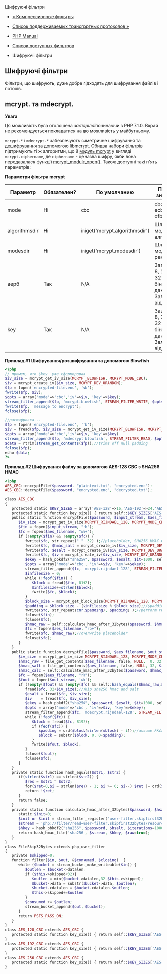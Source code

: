 Шифруючі фільтри

-   [« Компрессионные фильтры](filters.compression.html)
    
-   [Список поддерживаемых транспортных протоколов »](transports.html)
    
-   [PHP Manual](index.html)
    
-   [Список доступных фильтров](filters.html)
    
-   Шифруючі фільтри
    

## Шифруючі фільтри

Фільтри, що шифрують, дуже добре підходять для шифрування файлів і потоків.

## mcrypt. та mdecrypt.

**Увага**

Ця можливість була оголошена *застарілої*починаючи з PHP 7.1.0. Вкрай не рекомендується покладатися на цю можливість у майбутньому.

`mcrypt.*` і `mdecrypt.*` забезпечують симетричне шифрування та дешифрування за допомогою libmcrypt. Обидва набори фільтрів підтримують ті ж алгоритми, що й [модуль mcrypt](ref.mcrypt.html) у вигляді `mcrypt.ciphername`, де `ciphername` - це назва шифру, якби вона передавалася функції [mcrypt\_module\_open()](function.mcrypt-module-open.html). Також доступні такі п'ять параметрів:

**Параметри фільтра mcrypt**

| Параметр      | Обязателен? | По умолчанию                   | Пример значения                                                |
|---------------|-------------|--------------------------------|----------------------------------------------------------------|
| mode          | Ні          | cbc                            | cbc, cfb, ecb, nofb, ofb, stream                               |
| algorithmsdir | Ні          | iniget('mcrypt.algorithmsdir') | Шлях до модулів алгоритмів                                     |
| modesdir      | Ні          | iniget('mcrypt.modesdir')      | Шлях до модулів режимів                                        |
| верб          | Так         | N/A                            | Зазвичай 8, 16 або 32 байти бінарних даних. Залежить від шифру |
| key           | Так         | N/A                            | Зазвичай 8, 16 або 32 байти бінарних даних. Залежить від шифру |

**Приклад #1 Шифрування/розшифрування за допомогою Blowfish**

```php
<?php
// примем, что $key  уже сформирован
$iv_size = mcrypt_get_iv_size(MCRYPT_BLOWFISH, MCRYPT_MODE_CBC);
$iv = mcrypt_create_iv($iv_size, MCRYPT_DEV_URANDOM);
$fp = fopen('encrypted-file.enc', 'wb');
fwrite($fp, $iv);
$opts = array('mode'=>'cbc','iv'=>$iv, 'key'=>$key);
stream_filter_append($fp, 'mcrypt.blowfish', STREAM_FILTER_WRITE, $opts);
fwrite($fp, 'message to encrypt');
fclose($fp);

//расшифровка...
$fp = fopen('encrypted-file.enc', 'rb');
$iv = fread($fp, $iv_size = mcrypt_get_iv_size(MCRYPT_BLOWFISH, MCRYPT_MODE_CBC));
$opts = array('mode'=>'cbc','iv'=>$iv, 'key'=>$key)
stream_filter_append($fp, 'mdecrypt.blowfish', STREAM_FILTER_READ, $opts);
$data = rtrim(stream_get_contents($fp));//trims off null padding
fclose($fp);
echo $data;
?>
```

**Приклад #2 Шифрування файлу за допомогою AES-128 CBC з SHA256 HMAC**

```php
<?php
AES_CBC::encryptFile($password, "plaintext.txt", "encrypted.enc");
AES_CBC::decryptFile($password, "encrypted.enc", "decrypted.txt");

class AES_CBC
{
   protected static $KEY_SIZES = array('AES-128'=>16,'AES-192'=>24,'AES-256'=>32);
   protected static function key_size() { return self::$KEY_SIZES['AES-128']; } //default AES-128
   public static function encryptFile($password, $input_stream, $aes_filename){
      $iv_size = mcrypt_get_iv_size(MCRYPT_RIJNDAEL_128, MCRYPT_MODE_CBC);
      $fin = fopen($input_stream, "rb");
      $fc = fopen($aes_filename, "wb+");
      if (!empty($fin) && !empty($fc)) {
         fwrite($fc, str_repeat("_", 32) );//placeholder, SHA256 HMAC will go here later
         fwrite($fc, $hmac_salt = mcrypt_create_iv($iv_size, MCRYPT_DEV_URANDOM));
         fwrite($fc, $esalt = mcrypt_create_iv($iv_size, MCRYPT_DEV_URANDOM));
         fwrite($fc, $iv = mcrypt_create_iv($iv_size, MCRYPT_DEV_URANDOM));
         $ekey = hash_pbkdf2("sha256", $password, $esalt, $it=1000, self::key_size(), $raw=true);
         $opts = array('mode'=>'cbc', 'iv'=>$iv, 'key'=>$ekey);
         stream_filter_append($fc, 'mcrypt.rijndael-128', STREAM_FILTER_WRITE, $opts);
         $infilesize = 0;
         while (!feof($fin)) {
            $block = fread($fin, 8192);
            $infilesize+=strlen($block);
            fwrite($fc, $block);
         }
         $block_size = mcrypt_get_block_size(MCRYPT_RIJNDAEL_128, MCRYPT_MODE_CBC);
         $padding = $block_size - ($infilesize % $block_size);//$padding is a number from 1-16
         fwrite($fc, str_repeat(chr($padding), $padding) );//perform PKCS7 padding
         fclose($fin);
         fclose($fc);
         $hmac_raw = self::calculate_hmac_after_32bytes($password, $hmac_salt, $aes_filename);
         $fc = fopen($aes_filename, "rb+");
         fwrite($fc, $hmac_raw);//overwrite placeholder
         fclose($fc);
      }
   }
   public static function decryptFile($password, $aes_filename, $out_stream) {
      $iv_size = mcrypt_get_iv_size(MCRYPT_RIJNDAEL_128, MCRYPT_MODE_CBC);
      $hmac_raw = file_get_contents($aes_filename, false, NULL,  0, 32);
      $hmac_salt = file_get_contents($aes_filename, false, NULL, 32, $iv_size);
      $hmac_calc = self::calculate_hmac_after_32bytes($password, $hmac_salt, $aes_filename);
      $fc = fopen($aes_filename, "rb");
      $fout = fopen($out_stream, 'wb');
      if (!empty($fout) && !empty($fc) && self::hash_equals($hmac_raw,$hmac_calc)) {
         fread($fc, 32+$iv_size);//skip sha256 hmac and salt
         $esalt = fread($fc, $iv_size);
         $iv    = fread($fc, $iv_size);
         $ekey = hash_pbkdf2("sha256", $password, $esalt, $it=1000, self::key_size(), $raw=true);
         $opts = array('mode'=>'cbc', 'iv'=>$iv, 'key'=>$ekey);
         stream_filter_append($fc, 'mdecrypt.rijndael-128', STREAM_FILTER_READ, $opts);
         while (!feof($fc)) {
            $block = fread($fc, 8192);
            if (feof($fc)) {
               $padding = ord($block[strlen($block) - 1]);//assume PKCS7 padding
               $block = substr($block, 0, 0-$padding);
            }
            fwrite($fout, $block);
         }
         fclose($fout);
         fclose($fc);
      }
   }
   private static function hash_equals($str1, $str2) {
      if(strlen($str1) == strlen($str2)) {
         $res = $str1 ^ $str2;
         for($ret=0,$i = strlen($res) - 1; $i >= 0; $i--) $ret |= ord($res[$i]);
         return !$ret;
      }
      return false;
   }
   private static function calculate_hmac_after_32bytes($password, $hsalt, $filename) {
      static $init=0;
      $init or $init = stream_filter_register("user-filter.skipfirst32bytes", "FileSkip32Bytes");
      $stream = 'php://filter/read=user-filter.skipfirst32bytes/resource=' . $filename;
      $hkey = hash_pbkdf2("sha256", $password, $hsalt, $iterations=1000, 24, $raw=true);
      return hash_hmac_file('sha256', $stream, $hkey, $raw=true);
   }
}
class FileSkip32Bytes extends php_user_filter
{
   private $skipped=0;
   function filter($in, $out, &$consumed, $closing)  {
      while ($bucket = stream_bucket_make_writeable($in)) {
         $outlen = $bucket->datalen;
         if ($this->skipped<32){
            $outlen = min($bucket->datalen,32-$this->skipped);
            $bucket->data = substr($bucket->data, $outlen);
            $bucket->datalen = $bucket->datalen-$outlen;
            $this->skipped+=$outlen;
         }
         $consumed += $outlen;
         stream_bucket_append($out, $bucket);
      }
      return PSFS_PASS_ON;
   }
}
class AES_128_CBC extends AES_CBC {
   protected static function key_size() { return self::$KEY_SIZES['AES-128']; }
}
class AES_192_CBC extends AES_CBC {
   protected static function key_size() { return self::$KEY_SIZES['AES-192']; }
}
class AES_256_CBC extends AES_CBC {
   protected static function key_size() { return self::$KEY_SIZES['AES-256']; }
}
```
